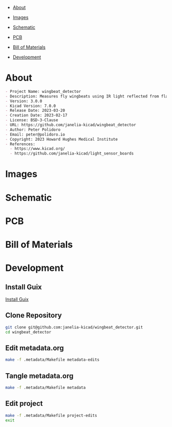 - [About](#org8df64dd)
- [Images](#org8fa1a15)
- [Schematic](#org92408e0)
- [PCB](#orgc2ebdf2)
- [Bill of Materials](#org869080d)
- [Development](#orgc1e4c5b)

    <!-- This file is generated automatically from metadata -->
    <!-- File edits may be overwritten! -->


<a id="org8df64dd"></a>

# About

```markdown
- Project Name: wingbeat_detector
- Description: Measures fly wingbeats using IR light reflected from flapping fly wings.
- Version: 3.0.0
- Kicad Version: 7.0.0
- Release Date: 2023-03-20
- Creation Date: 2023-02-17
- License: BSD-3-Clause
- URL: https://github.com/janelia-kicad/wingbeat_detector
- Author: Peter Polidoro
- Email: peter@polidoro.io
- Copyright: 2023 Howard Hughes Medical Institute
- References:
  - https://www.kicad.org/
  - https://github.com/janelia-kicad/light_sensor_boards
```


<a id="org8fa1a15"></a>

# Images


<a id="org92408e0"></a>

# Schematic


<a id="orgc2ebdf2"></a>

# PCB


<a id="org869080d"></a>

# Bill of Materials


<a id="orgc1e4c5b"></a>

# Development


## Install Guix

[Install Guix](https://guix.gnu.org/manual/en/html_node/Binary-Installation.html)


## Clone Repository

```sh
git clone git@github.com:janelia-kicad/wingbeat_detector.git
cd wingbeat_detector
```


## Edit metadata.org

```sh
make -f .metadata/Makefile metadata-edits
```


## Tangle metadata.org

```sh
make -f .metadata/Makefile metadata
```


## Edit project

```sh
make -f .metadata/Makefile project-edits
exit
```